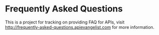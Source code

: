 Frequently Asked Questions
==============

This is a project for tracking on providing FAQ for APIs, visit http://frequently-asked-questions.apievangelist.com for more information.

